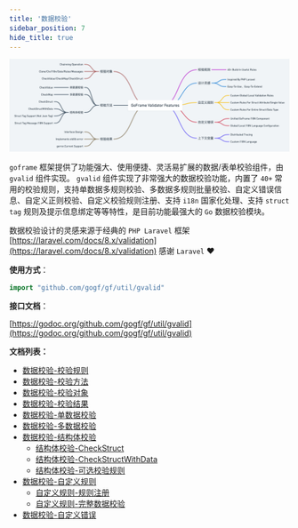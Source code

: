 ```yaml
---
title: '数据校验'
sidebar_position: 7
hide_title: true
---
```


![](/markdown/6781217f0b1252d7fe497d3f85d79177.png)

`goframe` 框架提供了功能强大、使用便捷、灵活易扩展的数据/表单校验组件，由 `gvalid` 组件实现。 `gvalid` 组件实现了非常强大的数据校验功能，内置了 `40+` 常用的校验规则，支持单数据多规则校验、多数据多规则批量校验、自定义错误信息、自定义正则校验、自定义校验规则注册、支持 `i18n` 国家化处理、支持 `struct tag` 规则及提示信息绑定等等特性，是目前功能最强大的 `Go` 数据校验模块。

数据校验设计的灵感来源于经典的 `PHP Laravel` 框架 [https://laravel.com/docs/8.x/validation](https://laravel.com/docs/8.x/validation) 感谢 `Laravel` ❤️

**使用方式**：

```  go
import "github.com/gogf/gf/util/gvalid"

```

**接口文档**：

[https://godoc.org/github.com/gogf/gf/util/gvalid](https://godoc.org/github.com/gogf/gf/util/gvalid)

**文档列表：**

- [数据校验-校验规则](output/goframe-v1.16-md/核心组件-重点/数据校验/数据校验-校验规则)
- [数据校验-校验方法](output/goframe-v1.16-md/核心组件-重点/数据校验/数据校验-校验方法)
- [数据校验-校验对象](output/goframe-v1.16-md/核心组件-重点/数据校验/数据校验-校验对象)
- [数据校验-校验结果](output/goframe-v1.16-md/核心组件-重点/数据校验/数据校验-校验结果)
- [数据校验-单数据校验](output/goframe-v1.16-md/核心组件-重点/数据校验/数据校验-单数据校验)
- [数据校验-多数据校验](output/goframe-v1.16-md/核心组件-重点/数据校验/数据校验-多数据校验)
- [数据校验-结构体校验](output/goframe-v1.16-md/核心组件-重点/数据校验/数据校验-结构体校验)
  - [结构体校验-CheckStruct](output/goframe-v1.16-md/核心组件-重点/数据校验/数据校验-结构体校验/结构体校验-CheckStruct)
  - [结构体校验-CheckStructWithData](output/goframe-v1.16-md/核心组件-重点/数据校验/数据校验-结构体校验/结构体校验-CheckStructWithData)
  - [结构体校验-可选校验规则](output/goframe-v1.16-md/核心组件-重点/数据校验/数据校验-结构体校验/结构体校验-可选校验规则)
- [数据校验-自定义规则](output/goframe-v1.16-md/核心组件-重点/数据校验/数据校验-自定义规则)
  - [自定义规则-规则注册](output/goframe-v1.16-md/核心组件-重点/数据校验/数据校验-自定义规则/自定义规则-规则注册)
  - [自定义规则-完整数据校验](output/goframe-v1.16-md/核心组件-重点/数据校验/数据校验-自定义规则/自定义规则-完整数据校验)
- [数据校验-自定义错误](output/goframe-v1.16-md/核心组件-重点/数据校验/数据校验-自定义错误)